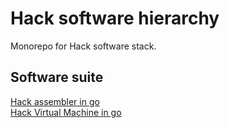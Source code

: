 # Hack software hierarchy
Monorepo for Hack software stack.

## Software suite
[Hack assembler in go](https://github.com/overload77/hack-software-hierarchy/tree/main/assembler)  
[Hack Virtual Machine in go](https://github.com/overload77/hack-software-hierarchy/tree/main/virtual-machine)  
